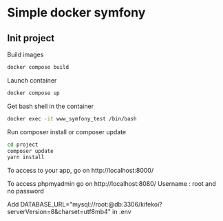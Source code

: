 # Simple docker symfony

## Init project

Build images
```bash
docker compose build
```

Launch container

```bash
docker compose up
```

Get bash shell in the container

```bash
docker exec -it www_symfony_test /bin/bash
```

Run composer install or composer update
```bash
cd project
composer update
yarn install
```

To access to your app, go on http://localhost:8000/

To access phpmyadmin go on http://localhost:8080/
Username : root and no password

Add DATABASE_URL="mysql://root:@db:3306/kifekoi?serverVersion=8&charset=utf8mb4" in .env
